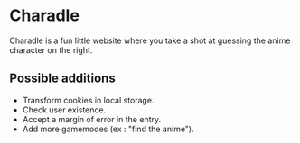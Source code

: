 # Charadle

Charadle is a fun little website where you take a shot at guessing the anime character on the right.

## Possible additions

* Transform cookies in local storage.<br/>
* Check user existence.<br/>
* Accept a margin of error in the entry.<br/>
* Add more gamemodes (ex : "find the anime").<br/>